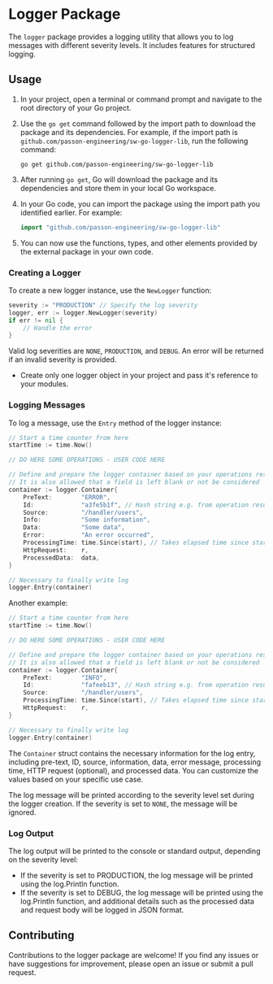 # Logger Package
The `logger` package provides a logging utility that allows you to log messages with different severity levels. It includes features for structured logging.
## Usage

1. In your project, open a terminal or command prompt and navigate to the root directory of your Go project.

2. Use the `go get` command followed by the import path to download the package and its dependencies. For example, if the import path is `github.com/passon-engineering/sw-go-logger-lib`, run the following command:
   ```
   go get github.com/passon-engineering/sw-go-logger-lib
   ```

3. After running `go get`, Go will download the package and its dependencies and store them in your local Go workspace.

4. In your Go code, you can import the package using the import path you identified earlier. For example:
   ```go
   import "github.com/passon-engineering/sw-go-logger-lib"
   ```

5. You can now use the functions, types, and other elements provided by the external package in your own code.

### Creating a Logger
To create a new logger instance, use the `NewLogger` function:

```go
severity := "PRODUCTION" // Specify the log severity
logger, err := logger.NewLogger(severity)
if err != nil {
    // Handle the error
}
```

Valid log severities are `NONE`, `PRODUCTION`, and `DEBUG`. An error will be returned if an invalid severity is provided.

* Create only one logger object in your project and pass it's reference to your modules. 

### Logging Messages
To log a message, use the `Entry` method of the logger instance:

```go
// Start a time counter from here
startTime := time.Now()

// DO HERE SOME OPERATIONS - USER CODE HERE

// Define and prepare the logger container based on your operations result 
// It is also allowed that a field is left blank or not be considered
container := logger.Container{
    PreText:        "ERROR",
    Id:             "a3fe5b1f", // Hash string e.g. from operation result
    Source:         "/handler/users",
    Info:           "Some information",
    Data:           "Some data",
    Error:          "An error occurred",
    ProcessingTime: time.Since(start), // Takes elapsed time since start Time
    HttpRequest:    r,
    ProcessedData:  data,
}

// Necessary to finally write log
logger.Entry(container)
```

Another example:

```go
// Start a time counter from here
startTime := time.Now()

// DO HERE SOME OPERATIONS - USER CODE HERE

// Define and prepare the logger container based on your operations result 
// It is also allowed that a field is left blank or not be considered
container := logger.Container{
    PreText:        "INFO",
    Id:             "fafeeb13", // Hash string e.g. from operation result
    Source:         "/handler/users",
    ProcessingTime: time.Since(start), // Takes elapsed time since start Time
    HttpRequest:    r,
}

// Necessary to finally write log
logger.Entry(container)
```

The `Container` struct contains the necessary information for the log entry, including pre-text, ID, source, information, data, error message, processing time, HTTP request (optional), and processed data. You can customize the values based on your specific use case.

The log message will be printed according to the severity level set during the logger creation. If the severity is set to `NONE`, the message will be ignored.

### Log Output
The log output will be printed to the console or standard output, depending on the severity level:

* If the severity is set to PRODUCTION, the log message will be printed using the log.Println function.
* If the severity is set to DEBUG, the log message will be printed using the log.Println function, and additional details such as the processed data and request body will be logged in JSON format.

## Contributing
Contributions to the logger package are welcome! If you find any issues or have suggestions for improvement, please open an issue or submit a pull request.